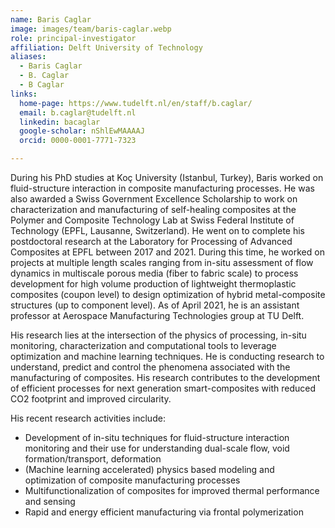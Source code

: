 ```yaml
---
name: Baris Caglar
image: images/team/baris-caglar.webp
role: principal-investigator
affiliation: Delft University of Technology
aliases:
  - Baris Caglar
  - B. Caglar
  - B Caglar
links:
  home-page: https://www.tudelft.nl/en/staff/b.caglar/
  email: b.caglar@tudelft.nl
  linkedin: bacaglar
  google-scholar: nShlEwMAAAAJ
  orcid: 0000-0001-7771-7323

---
```

During his PhD studies at Koç University (Istanbul, Turkey), Baris worked on fluid-structure interaction in composite manufacturing processes. He was also awarded a Swiss Government Excellence Scholarship to work on characterization and manufacturing of self-healing composites at the Polymer and Composite Technology Lab at Swiss Federal Institute of Technology (EPFL, Lausanne, Switzerland). He went on to complete his postdoctoral research at the Laboratory for Processing of Advanced Composites at EPFL between 2017 and 2021. During this time, he worked on projects at multiple length scales ranging from in-situ assessment of flow dynamics in multiscale porous media (fiber to fabric scale) to process development for high volume production of lightweight thermoplastic composites (coupon level) to design optimization of hybrid metal-composite structures (up to component level). As of April 2021, he is an assistant professor at Aerospace Manufacturing Technologies group at TU Delft.

His research lies at the intersection of the physics of processing, in-situ monitoring, characterization and computational tools to leverage optimization and machine learning techniques. He is conducting research to understand, predict and control the phenomena associated with the manufacturing of composites. His research contributes to the development of efficient processes for next generation smart-composites with reduced CO2 footprint and improved circularity.

His recent research activities include:
- Development of in-situ techniques for fluid-structure interaction monitoring and their use for understanding dual-scale flow, void formation/transport, deformation
- (Machine learning accelerated) physics based modeling and optimization of composite manufacturing processes
- Multifunctionalization of composites for improved thermal performance and sensing
- Rapid and energy efficient manufacturing via frontal polymerization